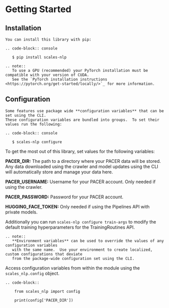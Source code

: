 Getting Started
===============

Installation
-------------

```{eval-rst}
You can install this library with pip:

.. code-block:: console

   $ pip install scales-nlp

.. note::
   To use a GPU (recommended) your PyTorch installation must be compatible with your version of CUDA.  
   See the `PyTorch installation instructions <https://pytorch.org/get-started/locally/>`_ for more information.
```


Configuration
-------------

```{eval-rst}
Some features use package wide **configuration variables** that can be set using the CLI.
These configuration variables are bundled into groups.  To set their values run the following:

.. code-block:: console

   $ scales-nlp configure
```

To get the most out of this library, set values for the following variables:

**PACER_DIR:** The path to a directory where your PACER data will be stored.  Any data downloaded using the crawler and model updates using the CLI will automatically store and manage your data here.

**PACER_USERNAME:** Username for your PACER account.  Only needed if using the crawler.

**PACER_PASSWORD:** Password for your PACER account.

**HUGGING_FACE_TOKEN:** Only needed if using the Pipelines API with private models.

Additionally you can run `scales-nlp configure train-args` to modify the default training hyperparameters for the TrainingRoutines API.

```{eval-rst}
.. note::
   **Environment variables** can be used to override the values of any configuration variables
   with the same name.  Use your environment to create localized, custom configurations that deviate 
   from the package-wide configuration set using the CLI.
```

Access configuration variables from within the module using the `scales_nlp.config` object.

```{eval-rst}
.. code-block::

    from scales_nlp import config

    print(config['PACER_DIR'])
```